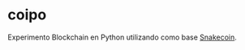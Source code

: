 # coipo
Experimento Blockchain en Python utilizando como base [Snakecoin](https://gist.github.com/aunyks/8f2c2fd51cc17f342737917e1c2582e2).